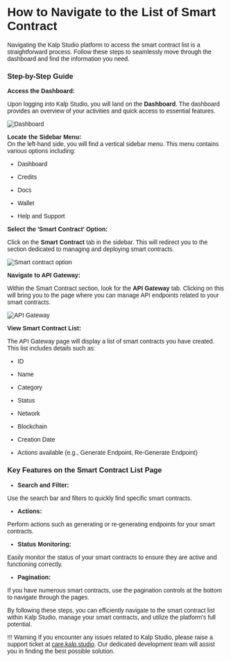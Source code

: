 <style>  body { font-family: "Source Sans 3", sans-serif!important; }</style>

<link  href="https://fonts.googleapis.com/css2?family=Source+Sans+3:ital,wght@0,200..900;1,200..900&display=swap"  rel="stylesheet">  <link  rel="stylesheet"  href="https://fonts.googleapis.com/icon?family=Material+Icons">

# **How to Navigate to the List of Smart Contract**

Navigating the Kalp Studio platform to access the smart contract list is a straightforward process. Follow these steps to seamlessly move through the dashboard and find the information you need.

### Step-by-Step Guide

**Access the Dashboard:**

Upon logging into Kalp Studio, you will land on the **Dashboard**. The dashboard provides an overview of your activities and quick access to essential features.

![Dashboard](https://docs.kalp.studio/~gitbook/image?url=https%3A%2F%2F1148605496-files.gitbook.io%2F%7E%2Ffiles%2Fv0%2Fb%2Fgitbook-x-prod.appspot.com%2Fo%2Fspaces%252F4gkv2XhY4CmWY6Vp0djW%252Fuploads%252FtxVva5ty5zojUiggINDA%252Fimage.png%3Falt%3Dmedia%26token%3D82d496b2-f275-4a95-b89f-ac618536908d&width=768&dpr=4&quality=100&sign=f753d7b4&sv=1)

**Locate the Sidebar Menu:**  
On the left-hand side, you will find a vertical sidebar menu. This menu contains various options including:

-   Dashboard
    
-   Credits
    
-   Docs
    
-   Wallet
    
-   Help and Support
    

**Select the 'Smart Contract' Option:**

Click on the **Smart Contract** tab in the sidebar. This will redirect you to the section dedicated to managing and deploying smart contracts.

![Smart contract option](https://docs.kalp.studio/~gitbook/image?url=https%3A%2F%2F1148605496-files.gitbook.io%2F%7E%2Ffiles%2Fv0%2Fb%2Fgitbook-x-prod.appspot.com%2Fo%2Fspaces%252F4gkv2XhY4CmWY6Vp0djW%252Fuploads%252FJy4K6tqI1y2w4pA1P9Qk%252Fimage.png%3Falt%3Dmedia%26token%3D6c8a220c-4975-4b0d-b9fa-5987af8b2a5a&width=768&dpr=4&quality=100&sign=abf75359&sv=1)

**Navigate to API Gateway:**

Within the Smart Contract section, look for the **API Gateway** tab. Clicking on this will bring you to the page where you can manage API endpoints related to your smart contracts.

![API Gateway](https://docs.kalp.studio/~gitbook/image?url=https%3A%2F%2F1148605496-files.gitbook.io%2F%7E%2Ffiles%2Fv0%2Fb%2Fgitbook-x-prod.appspot.com%2Fo%2Fspaces%252F4gkv2XhY4CmWY6Vp0djW%252Fuploads%252F3uF000d1HoUPTUI9ONsS%252Fimage.png%3Falt%3Dmedia%26token%3Da3924490-b191-4a88-abf1-20ee27710d1f&width=768&dpr=4&quality=100&sign=c6dd25bd&sv=1)

**View Smart Contract List:**

The API Gateway page will display a list of smart contracts you have created. This list includes details such as:

-   ID
    
-   Name
    
-   Category
    
-   Status
    
-   Network
    
-   Blockchain
    
-   Creation Date
    
-   Actions available (e.g., Generate Endpoint, Re-Generate Endpoint)
    

### **Key Features on the Smart Contract List Page**

-   **Search and Filter:**
    

Use the search bar and filters to quickly find specific smart contracts.

-   **Actions:**
    

Perform actions such as generating or re-generating endpoints for your smart contracts.

-   **Status Monitoring:**
    

Easily monitor the status of your smart contracts to ensure they are active and functioning correctly.

-   **Pagination:**
    

If you have numerous smart contracts, use the pagination controls at the bottom to navigate through the pages.

By following these steps, you can efficiently navigate to the smart contract list within Kalp Studio, manage your smart contracts, and utilize the platform's full potential.

!!! Warning
    If you encounter any issues related to Kalp Studio, please raise a support ticket at [care.kalp.studio](mailto:care.kalp.studio). Our dedicated development team will assist you in finding the best possible solution.